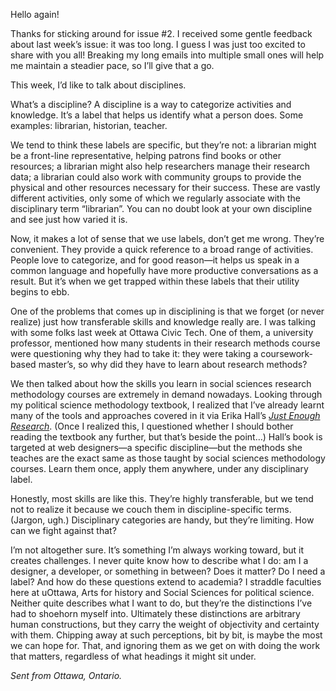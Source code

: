 Hello again!

Thanks for sticking around for issue #2. I received some gentle feedback about last week’s issue: it was too long. I guess I was just too excited to share with you all! Breaking my long emails into multiple small ones will help me maintain a steadier pace, so I’ll give that a go.

This week, I’d like to talk about disciplines.

What’s a discipline? A discipline is a way to categorize activities and knowledge. It’s a label that helps us identify what a person does. Some examples: librarian, historian, teacher.

We tend to think these labels are specific, but they’re not: a librarian might be a front-line representative, helping patrons find books or other resources; a librarian might also help researchers manage their research data; a librarian could also work with community groups to provide the physical and other resources necessary for their success. These are vastly different activities, only some of which we regularly associate with the disciplinary term “librarian”. You can no doubt look at your own discipline and see just how varied it is.

Now, it makes a lot of sense that we use labels, don’t get me wrong. They’re convenient. They provide a quick reference to a broad range of activities. People love to categorize, and for good reason—it helps us speak in a common language and hopefully have more productive conversations as a result. But it’s when we get trapped within these labels that their utility begins to ebb.

One of the problems that comes up in disciplining is that we forget (or never realize) just how transferable skills and knowledge really are. I was talking with some folks last week at Ottawa Civic Tech. One of them, a university professor, mentioned how many students in their research methods course were questioning why they had to take it: they were taking a coursework-based master’s, so why did they have to learn about research methods?

We then talked about how the skills you learn in social sciences research methodology courses are extremely in demand nowadays. Looking through my political science methodology textbook, I realized that I’ve already learnt many of the tools and approaches covered in it via Erika Hall’s [*Just Enough Research*](https://abookapart.com/products/just-enough-research). (Once I realized this, I questioned whether I should bother reading the textbook any further, but that’s beside the point…) Hall’s book is targeted at web designers—a specific discipline—but the methods she teaches are the exact same as those taught by social sciences methodology courses. Learn them once, apply them anywhere, under any disciplinary label.

Honestly, most skills are like this. They’re highly transferable, but we tend not to realize it because we couch them in discipline-specific terms. (Jargon, ugh.) Disciplinary categories are handy, but they’re limiting. How can we fight against that?

I’m not altogether sure. It’s something I’m always working toward, but it creates challenges. I never quite know how to describe what I do: am I a designer, a developer, or something in between? Does it matter? Do I need a label? And how do these questions extend to academia? I straddle faculties here at uOttawa, Arts for history and Social Sciences for political science. Neither quite describes what I want to do, but they’re the distinctions I’ve had to shoehorn myself into. Ultimately these distinctions are arbitrary human constructions, but they carry the weight of objectivity and certainty with them. Chipping away at such perceptions, bit by bit, is maybe the most we can hope for. That, and ignoring them as we get on with doing the work that matters, regardless of what headings it might sit under.

*Sent from Ottawa, Ontario.*